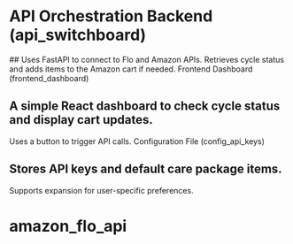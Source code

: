 # API Orchestration Backend (api_switchboard)

## Uses FastAPI to connect to Flo and Amazon APIs.
Retrieves cycle status and adds items to the Amazon cart if needed.
Frontend Dashboard (frontend_dashboard)

## A simple React dashboard to check cycle status and display cart updates.
Uses a button to trigger API calls.
Configuration File (config_api_keys)

## Stores API keys and default care package items.
Supports expansion for user-specific preferences.
# amazon_flo_api
